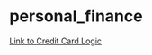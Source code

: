 # personal_finance

[Link to Credit Card Logic]([https://www.google.com](https://github.com/dan-verheul/personal_finance/wiki/Credit-Card-Logic)https://github.com/dan-verheul/personal_finance/wiki/Credit-Card-Logic)
